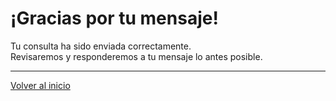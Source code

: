 # ¡Gracias por tu mensaje!

Tu consulta ha sido enviada correctamente.  
Revisaremos y responderemos a tu mensaje lo antes posible.

---

[Volver al inicio](/)